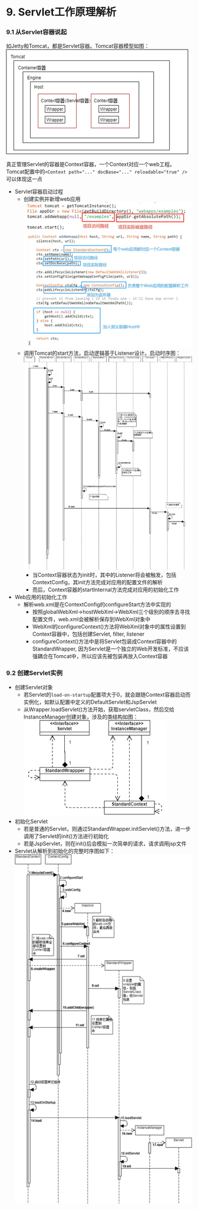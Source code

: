 # 9. Servlet工作原理解析

### 9.1 从Servlet容器说起

如Jetty和Tomcat，都是Servlet容器。Tomcat容器模型如图：
	![](https://github.com/limbo-note/books/blob/master/JAVA_WEB/9-1.jpg)

真正管理Servlet的容器是Context容器，一个Context对应一个web工程。Tomcat配置中的`<Context path="..." docBase="..." reloadable="true" />`可以体现这一点

- Servlet容器启动过程
	- 创建实例并新增web应用						
		![](https://github.com/limbo-note/books/blob/master/JAVA_WEB/9-2.jpg)
		![](https://github.com/limbo-note/books/blob/master/JAVA_WEB/9-3.jpg)
	- 调用Tomcat的start方法，启动逻辑基于Listener设计。启动时序图：
		![](https://github.com/limbo-note/books/blob/master/JAVA_WEB/9-4.jpg)
		- 当Context容器状态为init时，其中的Listener将会被触发，包括ContextConfig，其init方法完成对应用的配置文件的解析
		- 而后，Context容器的startInternal方法完成对应用的初始化工作
- Web应用的初始化工作	
	- 解析web.xml是在ContextConfig的configureStart方法中实现的
		- 按照globalWebXml->hostWebXml->WebXml三个级别的顺序去寻找配置文件，web.xml会被解析保存到WebXml对象中
		- WebXml的configureContext()方法将WebXml对象中的属性设置到Context容器中，包括创建Servlet, filter, listener
		- configureContext()方法中是将Servlet包装成Context容器中的StandardWrapper, 因为Servlet是一个独立的Web开发标准，不应该强耦合在Tomcat中，所以应该先被包装再放入Context容器

### 9.2 创建Servlet实例

- 创建Servlet对象
	- 若Servlet的`load-on-startup`配置项大于0，就会跟随Context容器启动而实例化，如默认配置中定义的DefaultServlet和JspServlet
	- 从Wrapper.loadServlet()方法开始，获取servletClass，然后交给InstanceManager创建对象，涉及的类结构如图：	
		![](https://github.com/limbo-note/books/blob/master/JAVA_WEB/9-5.jpg)
- 初始化Servlet
	- 若是普通的Servlet，则通过StandardWrapper.initServlet()方法，进一步调用了Servlet的init()方法进行初始化
	- 若是JspServlet，则在init()后会模拟一次简单的请求，请求调用jsp文件
- Servlet从解析到初始化的完整时序图如下：			
	![](https://github.com/limbo-note/books/blob/master/JAVA_WEB/9-6.jpg)
